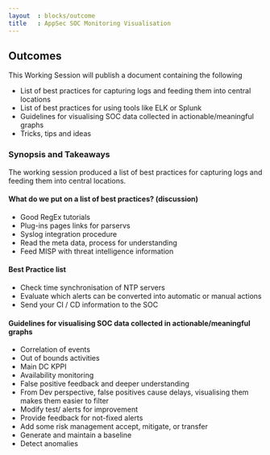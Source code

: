 ```yaml
---
layout  : blocks/outcome
title   : AppSec SOC Monitoring Visualisation
---
```


## Outcomes

This Working Session will publish a document containing the following

- List of best practices for capturing logs and feeding them into central locations
- List of best practices for using tools like ELK or Splunk
- Guidelines for visualising SOC data collected in actionable/meaningful graphs
- Tricks, tips and ideas 

### Synopsis and Takeaways

 The working session produced a list of best practices for capturing logs and feeding them into central locations. 

#### What do we put on a list of best practices? (discussion)

- Good RegEx tutorials 
- Plug-ins pages links for parservs
- Syslog integration procedure
- Read the meta data, process for understanding 
- Feed MISP with threat intelligence information 

#### Best Practice list

- Check time synchronisation of NTP servers 
- Evaluate which alerts can be converted into automatic or manual actions 
- Send your CI / CD information to the SOC

#### Guidelines for visualising SOC data collected in actionable/meaningful graphs

- Correlation of events
- Out of bounds activities 
- Main DC KPPI
- Availability monitoring 
- False positive feedback and deeper understanding
- From Dev perspective, false positives cause delays, visualising them makes them easier to filter
- Modify test/ alerts for improvement  
- Provide feedback for not-fixed alerts 
- Add some risk management accept, mitigate, or transfer 
- Generate and maintain a baseline
- Detect anomalies 
